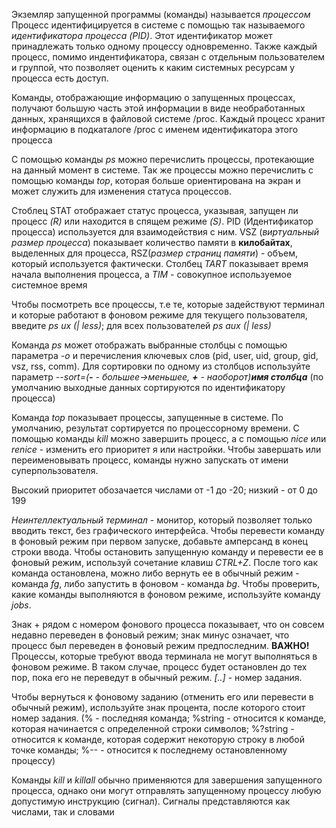 Экземляр запущенной программы (команды) называется _процессом_  
Процесс идентифицируется в системе с помощью так называемого _идентификатора процесса (PID)_. Этот идентификатор может принадлежать только одному процессу одновременно. Также каждый процесс, помимо индентификатора, связан с отдельным пользователем и группой, что позволяет оценить к каким системных ресурсам у процесса есть доступ.  
  
Команды, отображающие информацию о запущенных процессах, получают большую часть этой информации в виде необработанных данных, хранящихся в файловой системе /proc. Каждый процесс хранит информацию в подкаталоге /proc с именем идентификатора этого процесса  
  
C помощью команды _ps_ можно перечислить процессы, протекающие на данный момент в системе. Так же процессы можно перечислить с помощью команды _top_, которая больше ориентирована на экран и может служить для изменения статуса процессов.  
  
Стоблец STAT отображает статус процесса, указывая, запущен ли процесс _(R)_ или находится в спящем режиме _(S)_. PID (Идентификатор процесса) используется для взаимодействия с ним. VSZ (_виртуальный размер процесса_) показывает количество памяти в **килобайтах**, выделенных для процесса, RSZ(_размер страниц памяти_) - объем, который используется фактически. Столбец _TART_ показывает время начала выполнения процесса, а _TIM_ - совокупное используемое системное время  
  
Чтобы посмотреть все процессы, т.е те, которые задействуют терминал и которые работают в фоновом режиме для текущего пользователя, введите _ps ux (| less)_; для всех пользователей _ps aux (| less)_  
  
Команда _ps_ может отображать выбранные столбцы с помощью параметра _-о_ и перечисления ключевых слов (pid, user, uid, group, gid, vsz, rss, comm). Для сортировки по одному из столбцов используйте параметр _--sort=(**-** - большее->меньшее, **+** - наоборот)**имя столбца**_ (по умолчанию выходные данных сортируются по идентификатору процесса)  
  
Команда _top_ показывает процессы, запущенные в системе. По умолчанию, результат сортируется по процессорному времени. С помощью команды _kill_ можно завершить процесс, а с помощью _nice_ или _renice_ - изменить его приоритет я или настройки. Чтобы завершать или переименовывать процесс, команды нужно запускать от имени суперпользователя.  
  
Высокий приоритет обозачается числами от -1 до -20; низкий - от 0 до 199  
  
_Неинтеллектуальный терминал_ - монитор, который позволяет только вводить текст, без графического интерфейса. Чтобы перевести команду в фоновый режим при первом запуске, добавьте амперсанд в конец строки ввода. Чтобы остановить запущенную команду и перевести ее в фоновый режим, используй сочетание клавиш _CTRL+Z_. После того как команда остановлена, можно либо вернуть ее в обычный режим - команда _fg_, либо запустить в фоновом - команда _bg_. Чтобы проверить, какие команды выполняются в фоновом режиме, используйте команду _jobs_.  
  
Знак + рядом с номером фонового процесса показывает, что он совсем недавно переведен в фоновый режим; знак минус означает, что процесс был переведен в фоновый режим предпоследним. **ВАЖНО!** Процессы, которые требуют ввода терминала не могут выполняться в фоновом режиме. В таком случае, процесс будет остановлен до тех пор, пока его не переведут в обычный режим. _[..]_ - номер задания.  
  
Чтобы вернуться к фоновому заданию (отменить его или перевести в обычный режим), используйте знак процента, после которого стоит номер задания. (% - последняя команда; %string - относится к команде, которая начинается с определенной строки символов;  %?string - относится к команде, которая содержит некоторую строку в любой точке команды; %-- - относится к последнему остановленному процессу)  
  
Команды _kill_ и _killall_ обычно применяются для завершения запущенного процесса, однако они могут отправлять запущенному процессу любую допустимую инструкцию (сигнал). Сигналы представляются как числами, так и словами